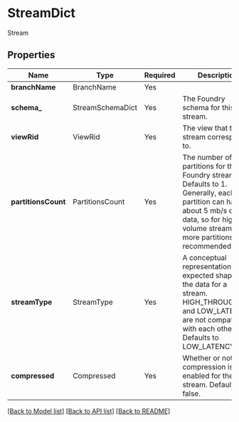 # StreamDict

Stream

## Properties
| Name | Type | Required | Description |
| ------------ | ------------- | ------------- | ------------- |
**branchName** | BranchName | Yes |  |
**schema_** | StreamSchemaDict | Yes | The Foundry schema for this stream. |
**viewRid** | ViewRid | Yes | The view that this stream corresponds to.  |
**partitionsCount** | PartitionsCount | Yes | The number of partitions for the Foundry stream. Defaults to 1.  Generally, each partition can handle about 5 mb/s of data, so for higher volume streams, more partitions are recommended.  |
**streamType** | StreamType | Yes | A conceptual representation of the expected shape of the data for a stream. HIGH_THROUGHPUT and LOW_LATENCY are not compatible with each other. Defaults to LOW_LATENCY.  |
**compressed** | Compressed | Yes | Whether or not compression is enabled for the stream. Defaults to false.  |


[[Back to Model list]](../../../../README.md#models-v2-link) [[Back to API list]](../../../../README.md#apis-v2-link) [[Back to README]](../../../../README.md)
